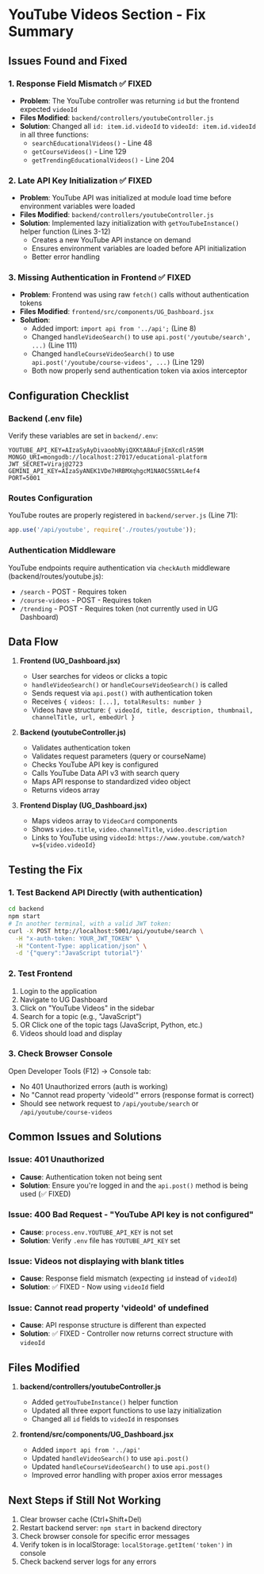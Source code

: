 # YouTube Videos Section - Fix Summary

## Issues Found and Fixed

### 1. **Response Field Mismatch** ✅ FIXED
- **Problem**: The YouTube controller was returning `id` but the frontend expected `videoId`
- **Files Modified**: `backend/controllers/youtubeController.js`
- **Solution**: Changed all `id: item.id.videoId` to `videoId: item.id.videoId` in all three functions:
  - `searchEducationalVideos()` - Line 48
  - `getCourseVideos()` - Line 129
  - `getTrendingEducationalVideos()` - Line 204

### 2. **Late API Key Initialization** ✅ FIXED
- **Problem**: YouTube API was initialized at module load time before environment variables were loaded
- **Files Modified**: `backend/controllers/youtubeController.js`
- **Solution**: Implemented lazy initialization with `getYouTubeInstance()` helper function (Lines 3-12)
  - Creates a new YouTube API instance on demand
  - Ensures environment variables are loaded before API initialization
  - Better error handling

### 3. **Missing Authentication in Frontend** ✅ FIXED
- **Problem**: Frontend was using raw `fetch()` calls without authentication tokens
- **Files Modified**: `frontend/src/components/UG_Dashboard.jsx`
- **Solution**: 
  - Added import: `import api from '../api';` (Line 8)
  - Changed `handleVideoSearch()` to use `api.post('/youtube/search', ...)` (Line 111)
  - Changed `handleCourseVideoSearch()` to use `api.post('/youtube/course-videos', ...)` (Line 129)
  - Both now properly send authentication token via axios interceptor

## Configuration Checklist

### Backend (.env file)
Verify these variables are set in `backend/.env`:
```
YOUTUBE_API_KEY=AIzaSyAyDivaoobNyiQXKtA8AuFjEmXcdlrA59M
MONGO_URI=mongodb://localhost:27017/educational-platform
JWT_SECRET=Viraj@2723
GEMINI_API_KEY=AIzaSyANEK1VDe7HRBMXqhgcM1NA0C5SNtL4ef4
PORT=5001
```

### Routes Configuration
YouTube routes are properly registered in `backend/server.js` (Line 71):
```javascript
app.use('/api/youtube', require('./routes/youtube'));
```

### Authentication Middleware
YouTube endpoints require authentication via `checkAuth` middleware (backend/routes/youtube.js):
- `/search` - POST - Requires token
- `/course-videos` - POST - Requires token
- `/trending` - POST - Requires token (not currently used in UG Dashboard)

## Data Flow

1. **Frontend (UG_Dashboard.jsx)**
   - User searches for videos or clicks a topic
   - `handleVideoSearch()` or `handleCourseVideoSearch()` is called
   - Sends request via `api.post()` with authentication token
   - Receives `{ videos: [...], totalResults: number }`
   - Videos have structure: `{ videoId, title, description, thumbnail, channelTitle, url, embedUrl }`

2. **Backend (youtubeController.js)**
   - Validates authentication token
   - Validates request parameters (query or courseName)
   - Checks YouTube API key is configured
   - Calls YouTube Data API v3 with search query
   - Maps API response to standardized video object
   - Returns videos array

3. **Frontend Display (UG_Dashboard.jsx)**
   - Maps videos array to `VideoCard` components
   - Shows `video.title`, `video.channelTitle`, `video.description`
   - Links to YouTube using `videoId`: `https://www.youtube.com/watch?v=${video.videoId}`

## Testing the Fix

### 1. Test Backend API Directly (with authentication)
```bash
cd backend
npm start
# In another terminal, with a valid JWT token:
curl -X POST http://localhost:5001/api/youtube/search \
  -H "x-auth-token: YOUR_JWT_TOKEN" \
  -H "Content-Type: application/json" \
  -d '{"query":"JavaScript tutorial"}'
```

### 2. Test Frontend
1. Login to the application
2. Navigate to UG Dashboard
3. Click on "YouTube Videos" in the sidebar
4. Search for a topic (e.g., "JavaScript")
5. OR Click one of the topic tags (JavaScript, Python, etc.)
6. Videos should load and display

### 3. Check Browser Console
Open Developer Tools (F12) → Console tab:
- No 401 Unauthorized errors (auth is working)
- No "Cannot read property 'videoId'" errors (response format is correct)
- Should see network request to `/api/youtube/search` or `/api/youtube/course-videos`

## Common Issues and Solutions

### Issue: 401 Unauthorized
- **Cause**: Authentication token not being sent
- **Solution**: Ensure you're logged in and the `api.post()` method is being used (✅ FIXED)

### Issue: 400 Bad Request - "YouTube API key is not configured"
- **Cause**: `process.env.YOUTUBE_API_KEY` is not set
- **Solution**: Verify `.env` file has `YOUTUBE_API_KEY` set

### Issue: Videos not displaying with blank titles
- **Cause**: Response field mismatch (expecting `id` instead of `videoId`)
- **Solution**: ✅ FIXED - Now using `videoId` field

### Issue: Cannot read property 'videoId' of undefined
- **Cause**: API response structure is different than expected
- **Solution**: ✅ FIXED - Controller now returns correct structure with `videoId`

## Files Modified

1. **backend/controllers/youtubeController.js**
   - Added `getYouTubeInstance()` helper function
   - Updated all three export functions to use lazy initialization
   - Changed all `id` fields to `videoId` in responses

2. **frontend/src/components/UG_Dashboard.jsx**
   - Added `import api from '../api'`
   - Updated `handleVideoSearch()` to use `api.post()`
   - Updated `handleCourseVideoSearch()` to use `api.post()`
   - Improved error handling with proper axios error messages

## Next Steps if Still Not Working

1. Clear browser cache (Ctrl+Shift+Del)
2. Restart backend server: `npm start` in backend directory
3. Check browser console for specific error messages
4. Verify token is in localStorage: `localStorage.getItem('token')` in console
5. Check backend server logs for any errors


